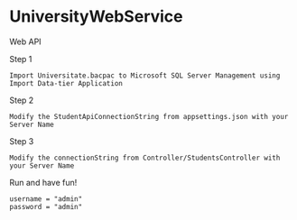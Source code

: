# UniversityWebService
Web API

Step 1
```
Import Universitate.bacpac to Microsoft SQL Server Management using Import Data-tier Application
```
Step 2
```
Modify the StudentApiConnectionString from appsettings.json with your Server Name
```
Step 3
```
Modify the connectionString from Controller/StudentsController with your Server Name
```
Run and have fun!

```
username = "admin"
password = "admin"
```
